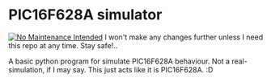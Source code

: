 # PIC16F628A simulator

[![No Maintenance Intended](http://unmaintained.tech/badge.svg)](http://unmaintained.tech/)
I won't make any changes further unless I need this repo at any time. Stay safe!..

A basic python program for simulate PIC16F628A behaviour. Not a real-simulation, if I may say.
This just acts like it is PIC16F628A. :D
